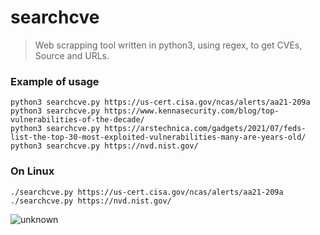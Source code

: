 # searchcve
> Web scrapping tool written in python3, using regex, to get CVEs, Source and URLs.

### Example of usage

```
python3 searchcve.py https://us-cert.cisa.gov/ncas/alerts/aa21-209a
python3 searchcve.py https://www.kennasecurity.com/blog/top-vulnerabilities-of-the-decade/
python3 searchcve.py https://arstechnica.com/gadgets/2021/07/feds-list-the-top-30-most-exploited-vulnerabilities-many-are-years-old/
python3 searchcve.py https://nvd.nist.gov/ 
```

### On Linux
```
./searchcve.py https://us-cert.cisa.gov/ncas/alerts/aa21-209a
./searchcve.py https://nvd.nist.gov/ 
```

![unknown](https://user-images.githubusercontent.com/44167150/134923592-fd684a39-0c02-4295-b264-0bd273a5cf7a.png)


